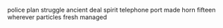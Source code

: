 police plan struggle ancient deal spirit telephone port made horn fifteen wherever particles fresh managed